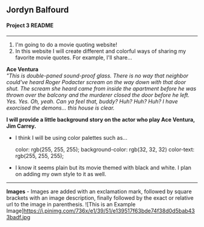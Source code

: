 

## Jordyn Balfourd

#### Project 3 README
---
1. I'm going to do a movie quoting website!
2. In this website I will create different and colorful ways of sharing my favorite movie quotes. For example, I'll share...

**Ace Ventura**<br>
*"This is double-paned sound-proof glass. There is no way that neighbor could've heard Roger Podacter scream on the way down with that door shut. The scream she heard came from inside the apartment before he was thrown over the balcony and the murderer closed the door before he left. Yes. Yes. Oh, yeah. Can ya feel that, buddy? Huh? Huh? Huh?
I have exorcised the demons... this house is clear.*

 **I will provide a little background story on the actor who play Ace Ventura, Jim Carrey.**

- I think I will be using color palettes such as... <br>


    color: rgb(255, 255, 255);
    background-color: rgb(32, 32, 32)
    color-text: rgb(255, 255, 255);

- I know it seems plain but its movie themed with black and white. I plan on adding my own style to it as well.


---


**Images** - Images are added with an exclamation mark, followed by square brackets with an image description, finally followed by the exact or relative url to the image in parenthesis.
![This is an Example Image]https://i.pinimg.com/736x/e1/39/51/e139517f63bde74f38d0d5bab433badf.jpg
